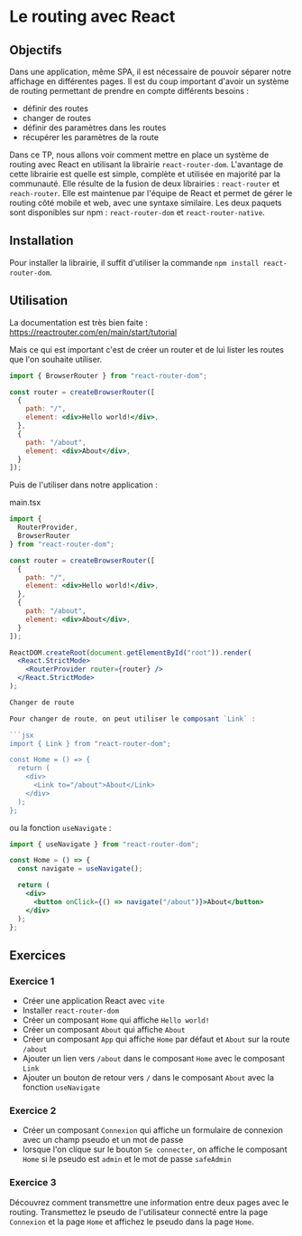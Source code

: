 # Le routing avec React

## Objectifs

Dans une application, même SPA, il est nécessaire de pouvoir séparer notre affichage en différentes pages.
Il est du coup important d'avoir un système de routing permettant de prendre en compte différents besoins :
- définir des routes
- changer de routes
- définir des paramètres dans les routes
- récupérer les paramètres de la route

Dans ce TP, nous allons voir comment mettre en place un système de routing avec React en utilisant la librairie `react-router-dom`. L'avantage de cette librairie est quelle est simple, complète et utilisée en majorité par la communauté.
Elle résulte de la fusion de deux librairies : `react-router` et `reach-router`.
Elle est maintenue par l'équipe de React et permet de gérer le routing côté mobile et web, avec une syntaxe similaire.
Les deux paquets sont disponibles sur npm : `react-router-dom` et `react-router-native`.

## Installation

Pour installer la librairie, il suffit d'utiliser la commande `npm install react-router-dom`.

## Utilisation

La documentation est très bien faite : https://reactrouter.com/en/main/start/tutorial

Mais ce qui est important c'est de créer un router et de lui lister les routes que l'on souhaite utiliser.

```jsx
import { BrowserRouter } from "react-router-dom";

const router = createBrowserRouter([
  {
    path: "/",
    element: <div>Hello world!</div>,
  },
  {
    path: "/about",
    element: <div>About</div>,
  }
]);
```

Puis de l'utiliser dans notre application :

main.tsx
```jsx
import {
  RouterProvider,
  BrowserRouter
} from "react-router-dom";

const router = createBrowserRouter([
  {
    path: "/",
    element: <div>Hello world!</div>,
  },
  {
    path: "/about",
    element: <div>About</div>,
  }
]);

ReactDOM.createRoot(document.getElementById("root")).render(
  <React.StrictMode>
    <RouterProvider router={router} />
  </React.StrictMode>
);

Changer de route

Pour changer de route, on peut utiliser le composant `Link` :

```jsx
import { Link } from "react-router-dom";

const Home = () => {
  return (
    <div>
      <Link to="/about">About</Link>
    </div>
  );
};
```

ou la fonction `useNavigate` :

```jsx
import { useNavigate } from "react-router-dom";

const Home = () => {
  const navigate = useNavigate();

  return (
    <div>
      <button onClick={() => navigate("/about")}>About</button>
    </div>
  );
};
```

## Exercices

### Exercice 1

- Créer une application React avec `vite`
- Installer `react-router-dom`
- Créer un composant `Home` qui affiche `Hello world!`
- Créer un composant `About` qui affiche `About`
- Créer un composant `App` qui affiche `Home` par défaut et `About` sur la route `/about`
- Ajouter un lien vers `/about` dans le composant `Home` avec le composant `Link`
- Ajouter un bouton de retour vers `/` dans le composant `About` avec la fonction `useNavigate`

### Exercice 2

- Créer un composant `Connexion` qui affiche un formulaire de connexion avec un champ pseudo et un mot de passe
- lorsque l'on clique sur le bouton `Se connecter`, on affiche le composant `Home` si le pseudo est `admin` et le mot de passe `safeAdmin`

### Exercice 3

Découvrez comment transmettre une information entre deux pages avec le routing.
Transmettez le pseudo de l'utilisateur connecté entre la page `Connexion` et la page `Home` et affichez le pseudo dans la page `Home`.